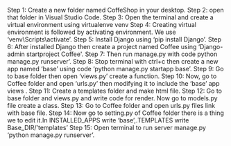 
Step 1: Create a new folder named CoffeShop in your desktop.
Step 2: open that folder in Visual Studio Code.
Step 3: Open the terminal and create a virtual environment using 
virtualenve venv
Step 4: Creating virtual environment is followed by 
activating environment. We use ‘venv\Scripts\activate’. 
Step 5: Install Django using ‘pip install Django’. 
Step 6: After installed Django then create a project named Coffee using ‘Django-admin 
startproject Coffee'.
Step 7: Then run manage.py with code python manage.py runserver’. 
Step 8: Stop terminal with ctrl+c then create a new app named ‘base’ using code ‘python 
manage.py startapp base’. 
Step 9: Go to base folder then open ‘views.py’ create a function.
Step 10: Now, go to Coffee folder and open ‘urls.py’ then modifying it to include the ‘base’ 
app views .
Step 11: Create a templates folder and make html file.
Step 12: Go to base folder and views.py and write code for render. Now go to models.py file create a class. 
Step 13: Go to Coffee folder and open urls.py files link with base file. 
Step 14: Now go to setting.py of Coffee folder there is a thing we to edit it.In 
INSTALLED_APPS write ‘base’,.TEMPLATES write Base_DIR/’templates’
Step 15: Open terminal to run server manage.py ‘python manage.py runserver’. 





